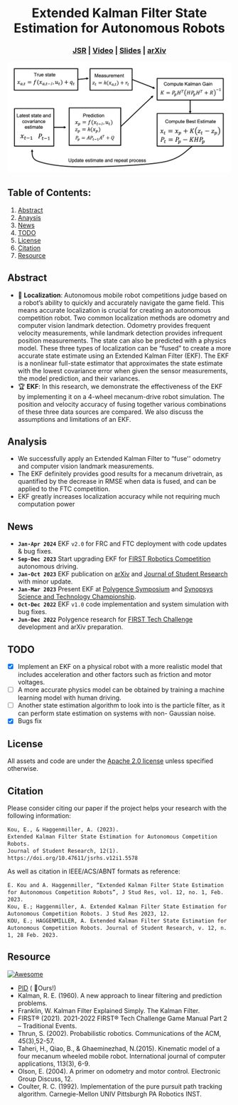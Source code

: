 <div align="center">   

# Extended Kalman Filter State Estimation for Autonomous Robots
</div>

<h3 align="center">
  <a href="https://www.jsr.org/hs/index.php/path/article/view/5578">JSR</a> |
  <a href="https://www.youtube.com/watch?v=u2EER8b3shA">Video</a> |
  <a href="docs/ekf.pdf">Slides</a> |
  <a href="http://arxiv.org/abs/2310.04459">arXiv</a>
</h3>

![teaser](sources/ekf.png)

## Table of Contents:
1. [Abstract](#abstract)
2. [Anaysis](#analysis)
3. [News](#news)
4. [TODO](#todos)
5. [License](#license)
6. [Citation](#citation)
7. [Resource](#resource)

## Abstract <a name="high"></a>
- :robot: **Localization**: Autonomous mobile robot competitions judge based on a robot’s ability to quickly and accurately navigate the game field. This means accurate localization is crucial for creating an autonomous competition robot. Two common localization methods are odometry and computer vision landmark detection. Odometry provides frequent velocity measurements, while landmark detection provides infrequent position measurements. The state can also be predicted with a physics model. These three types of localization can be “fused” to create a more accurate state estimate using an Extended Kalman Filter (EKF). The EKF is a nonlinear full-state estimator that approximates the state estimate with the lowest covariance error when given the sensor measurements, the model prediction, and their variances.
- :trophy: **EKF**: In this research, we demonstrate the effectiveness of the EKF by implementing it on a 4-wheel mecanum-drive robot simulation. The position and velocity accuracy of fusing together various combinations of these three data sources are compared. We also discuss the assumptions and limitations of an EKF.

## Analysis <a name="analysis"></a>
- We successfully apply an Extended Kalman Filter to “fuse'' odometry and computer vision landmark measurements. 
- The EKF definitely provides good results for a mecanum drivetrain, as quantified by the decrease in RMSE when data is fused, and can be applied to the FTC competition.
- EKF greatly increases localization accuracy while not requiring much computation power

## News <a name="news"></a>
- **`Jan-Apr 2024`** EKF `v2.0` for FRC and FTC deployment with code updates & bug fixes.
- **`Sep-Dec 2023`** Start upgrading EKF for [FIRST Robotics Competition](https://www.firstinspires.org/robotics/frc) autonomous driving.
- **`Jan-Oct 2023`** EKF publication on [arXiv](http://arxiv.org/abs/2310.04459) and [Journal of Student Research](https://www.jsr.org/hs/index.php/path/article/view/5578) with minor update.
- **`Jan-Mar 2023`** Present EKF at [Polygence Symposium](https://www.youtube.com/watch?v=u2EER8b3shA) and [Synopsys Science and Technology Championship](https://science-fair.org).
- **`Oct-Dec 2022`** EKF `v1.0` code implementation and system simulation with bug fixes.
- **`Jun-Dec 2022`** Polygence research for [FIRST Tech Challenge](https://www.firstinspires.org/robotics/ftc) development and arXiv preparation.

## TODO <a name="todos"></a>
- [x] Implement an EKF on a physical robot with a more realistic model that includes acceleration and other factors such as friction and motor voltages.
- [ ] A more accurate physics model can be obtained by training a machine learning model with human driving.
- [ ] Another state estimation algorithm to look into is the particle filter, as it can perform state estimation on systems with non- Gaussian noise.
- [x] Bugs fix

## License <a name="license"></a>
All assets and code are under the [Apache 2.0 license](./LICENSE) unless specified otherwise.

## Citation <a name="citation"></a>
Please consider citing our paper if the project helps your research with the following information:
```
Kou, E., & Haggenmiller, A. (2023).
Extended Kalman Filter State Estimation for Autonomous Competition Robots.
Journal of Student Research, 12(1).
https://doi.org/10.47611/jsrhs.v12i1.5578
```
As well as citation in IEEE/ACS/ABNT formats as reference:
```
E. Kou and A. Haggenmiller, “Extended Kalman Filter State Estimation for Autonomous Competition Robots”, J Stud Res, vol. 12, no. 1, Feb. 2023.
Kou, E.; Haggenmiller, A. Extended Kalman Filter State Estimation for Autonomous Competition Robots. J Stud Res 2023, 12.
KOU, E.; HAGGENMILLER, A. Extended Kalman Filter State Estimation for Autonomous Competition Robots. Journal of Student Research, v. 12, n. 1, 28 Feb. 2023.
```

## Resource
[![Awesome](https://awesome.re/badge.svg)](https://awesome.re)
- [PID](https://github.com/BubblyBingBong/PID) ( :rocket:Ours!)
- Kalman, R. E. (1960). A new approach to linear filtering and prediction problems.
- Franklin, W. Kalman Filter Explained Simply. The Kalman Filter.
- FIRST® (2021). 2021-2022 FIRST® Tech Challenge Game Manual Part 2 – Traditional Events.
- Thrun, S. (2002). Probabilistic robotics. Communications of the ACM, 45(3),52-57.
- Taheri, H., Qiao, B., & Ghaeminezhad, N.(2015). Kinematic model of a four mecanum wheeled mobile robot. International journal of computer applications, 113(3), 6-9.
- Olson, E. (2004). A primer on odometry and motor control. Electronic Group Discuss, 12.
- Coulter, R. C. (1992). Implementation of the pure pursuit path tracking algorithm. Carnegie-Mellon UNIV Pittsburgh PA Robotics INST.
